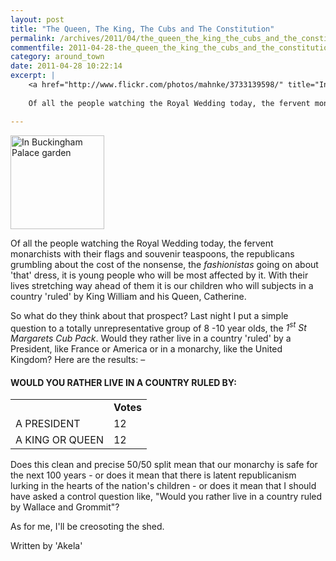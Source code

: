 ```yaml
---
layout: post
title: "The Queen, The King, The Cubs and The Constitution"
permalink: /archives/2011/04/the_queen_the_king_the_cubs_and_the_constitution.html
commentfile: 2011-04-28-the_queen_the_king_the_cubs_and_the_constitution
category: around_town
date: 2011-04-28 10:22:14
excerpt: |
    <a href="http://www.flickr.com/photos/mahnke/3733139598/" title="In Buckingham Palace garden by Peter M, on Flickr"><img src="/assets/images/2011/3733139598_701fa06892_m.jpg" width="150" class="photo right" alt="In Buckingham Palace garden"></a>
    
    Of all the people watching the Royal Wedding today, the fervent monarchists with their flags and souvenir teaspoons, the republicans grumbling about the cost of the nonsense, the _fashionistas_ going on about 'that' dress, it is young people who will be most affected by it. With their lives stretching way ahead of them it is our children who will subjects in a country 'ruled' by King William and his Queen, Catherine.

---
```


<a href="http://www.flickr.com/photos/mahnke/3733139598/" title="In Buckingham Palace garden by Peter M, on Flickr"><img src="/assets/images/2011/3733139598_701fa06892_m.jpg" width="150" class="photo right" alt="In Buckingham Palace garden"></a>

Of all the people watching the Royal Wedding today, the fervent monarchists with their flags and souvenir teaspoons, the republicans grumbling about the cost of the nonsense, the *fashionistas* going on about 'that' dress, it is young people who will be most affected by it. With their lives stretching way ahead of them it is our children who will subjects in a country 'ruled' by King William and his Queen, Catherine.

So what do they think about that prospect? Last night I put a simple question to a totally unrepresentative group of 8 -10 year olds, the *1<sup>st</sup> St Margarets Cub Pack*. Would they rather live in a country 'ruled' by a President, like France or America or in a monarchy, like the United Kingdom? Here are the results: –

#### WOULD YOU RATHER LIVE IN A COUNTRY RULED BY:

|                 |           |
|-----------------|-----------|
|                 | **Votes** |
| A PRESIDENT     | 12        |
| A KING OR QUEEN | 12        |

Does this clean and precise 50/50 split mean that our monarchy is safe for the next 100 years - or does it mean that there is latent republicanism lurking in the hearts of the nation's children - or does it mean that I should have asked a control question like, "Would you rather live in a country ruled by Wallace and Grommit"?

As for me, I'll be creosoting the shed.

Written by 'Akela'
